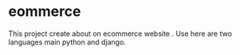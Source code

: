 # eommerce
 This project create about on ecommerce website .
 Use here are two languages main python and django.
